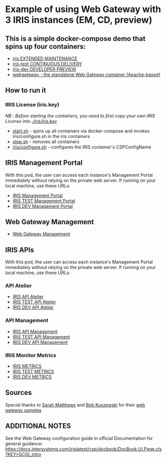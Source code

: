 # Example of using Web Gateway with 3 IRIS instances (EM, CD, preview)

## This is a simple docker-compose demo that spins up four containers: 

* [iris EXTENDED MAINTENANCE](./docker-compose.yml)
* [iris-test CONTINUOUS DELIVERY](./docker-compose.yml)
* [iris-dev DEVELOPER PREVIEW](./docker-compose.yml)
* [webgateway - the standalone Web Gateway container (Apache-based)](./docker-compose.yml)

## How to run it

### IRIS License (iris.key)

*NB : Before starting the containers, you need to first copy your own IRIS License into [./iris/iris.key](./iris/iris.key)*


* [start.sh](./start.sh) - spins up all containers via docker-compose and 
    invokes iris/configure.sh in the iris containers
* [stop.sh](./stop.sh) - removes all containers
* [iris/configure.sh](./iris/configure.sh) - configures the IRIS container's CSPConfigName

## IRIS Management Portal

With this pod, the user can access each instance's Management Portal immediately without relying on the private web server. If running on your local machine, use these URLs:
* [IRIS Management Portal](http://localhost:8888/iris/csp/sys/UtilHome.csp)
* [IRIS TEST Management Portal](http://localhost:8888/iris-test/csp/sys/UtilHome.csp)
* [IRIS DEV Management Portal](http://localhost:8888/iris-dev/csp/sys/UtilHome.csp)

## Web Gateway Management 
* [Web Gateway Management](http://localhost:8888/csp/bin/Systems/Module.cxw)

## IRIS APIs

With this pod, the user can access each instance's Management Portal immediately without relying on the private web server. If running on your local machine, use these URLs:
### API Atelier
* [IRIS API Atelier](http://localhost:8888/iris/api/atelier/)
* [IRIS TEST API Atelier](http://localhost:8888/iris-test/api/atelier/)
* [IRIS DEV API Atelier](http://localhost:8888/iris-dev/api/atelier/)
### API Management
* [IRIS API Management](http://localhost:8888/api/mgmnt/)
* [IRIS TEST API Management](http://localhost:8888/iris-test/api/mgmnt/)
* [IRIS DEV API Management](http://localhost:8888/iris-dev/api/mgmnt/)
### IRIS Monitor Metrics
* [IRIS METRICS](http://localhost:8888/api/monitor/metrics)
* [IRIS TEST METRICS](http://localhost:8888/iris-test/api/monitor/metrics)
* [IRIS DEV METRICS](http://localhost:8888/iris-dev/api/monitor/metrics)



## Sources
Special thanks to [Sarah Matthews](https://github.com/sgmatthews) and [Bob Kuszewski](https://github.com/kuszewski) for their [web gateway samples](https://github.com/intersystems-community/webgateway-examples)


## ADDITIONAL NOTES

See the Web Gateway configuration guide in official Documentation for general guidance:
https://docs.intersystems.com/irislatest/csp/docbook/DocBook.UI.Page.cls?KEY=GCGI_intro
